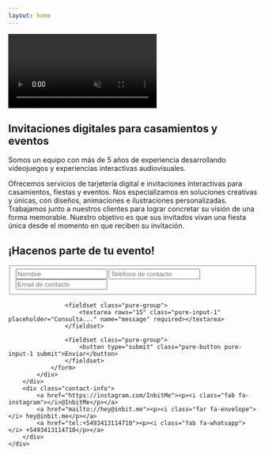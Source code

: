 ```yaml
---
layout: home
---
```


<section class="splash">
    <div class="left">
        <video autoplay muted loop playsinline preload="auto" id="b-video">
                <source src="{{site.baseurl}}/assets/hd.webm" type="video/webm">
                <source src="{{site.baseurl}}/assets/hd.mp4" type="video/mp4">
        </video>
        <div class="container">
            <div class="content" id="content">
                <h1>Invitaciones digitales para casamientos y eventos</h1>
                <p>Somos un equipo con más de 5 años de experiencia desarrollando videojuegos y experiencias interactivas audiovisuales.</p>
                <p>Ofrecemos servicios de tarjetería digital e invitaciones interactivas para casamientos, fiestas y eventos. Nos especializamos en soluciones creativas y únicas, con diseños, animaciones e ilustraciones personalizadas. Trabajamos junto a nuestros clientes para lograr concretar su visión de una forma memorable. Nuestro objetivo es que sus invitados vivan una fiesta única desde el momento en que reciben su invitación.</p>
            </div>
        </div>
        <a href="javascript:playVideo();">
            <div class="play-button" style="display: none;" id="play-button">
                <i class="far fa-play-circle"></i>
                <p>Conocer lo que hacemos</p>
            </div>
        </a>
    </div>
    <div class="right">
        <div class="container">        
            <div class="contact">
                <h1 id="title">¡Hacenos parte de tu evento!</h1>
                <form class="pure-form" id="contact-form" action="http://getsimpleform.com/messages?form_api_token=b22a9eb5e5b0af5946589870e6a2ac12" method="POST">
                    <fieldset class="pure-group">
                        <input type="text" class="pure-input-1" placeholder="Nombre" name="name" required>
                        <input type="tel" class="pure-input-1" placeholder="Teléfono de contacto" name="number" required>
                        <input type="email" class="pure-input-1" placeholder="Email de contacto" name="email" required>
                    </fieldset>

                    <fieldset class="pure-group">
                        <textarea rows="15" class="pure-input-1" placeholder="Consulta..." name="message" required></textarea>
                    </fieldset>

                    <fieldset class="pure-group">
                        <button type="submit" class="pure-button pure-input-1 submit">Enviar</button>
                    </fieldset>
                </form>
            </div>
        </div>
        <div class="contact-info">
            <a href="https://instagram.com/InbitMe"><p><i class="fab fa-instagram"></i>@InbitMe</p></a>
            <a href="mailto://hey@inbit.me"><p><i class="far fa-envelope"></i> hey@inbit.me</p></a>
            <a href="tel:+5493413114710"><p><i class="fab fa-whatsapp"></i> +5493413114710</p></a>
        </div>
    </div>
</section>
